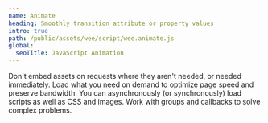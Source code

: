 ```yaml
---
name: Animate
heading: Smoothly transition attribute or property values
intro: true
path: /public/assets/wee/script/wee.animate.js
global:
  seoTitle: JavaScript Animation
---
```


Don't embed assets on requests where they aren't needed, or needed immediately. Load what you need on demand to optimize page speed and preserve bandwidth. You can asynchronously (or synchronously) load scripts as well as CSS and images. Work with groups and callbacks to solve complex problems.